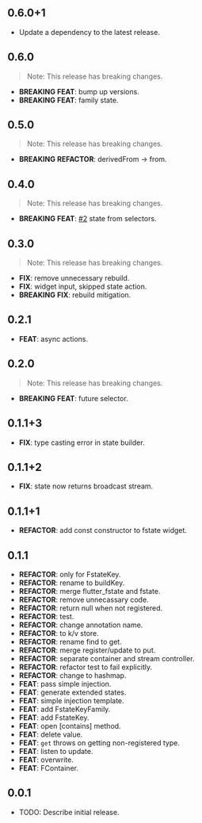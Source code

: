 ## 0.6.0+1

 - Update a dependency to the latest release.

## 0.6.0

> Note: This release has breaking changes.

 - **BREAKING** **FEAT**: bump up versions.
 - **BREAKING** **FEAT**: family state.

## 0.5.0

> Note: This release has breaking changes.

 - **BREAKING** **REFACTOR**: derivedFrom -> from.

## 0.4.0

> Note: This release has breaking changes.

 - **BREAKING** **FEAT**: [#2](https://github.com/wurikiji/fstate.git/issues/2) state from selectors.

## 0.3.0

> Note: This release has breaking changes.

 - **FIX**: remove unnecessary rebuild.
 - **FIX**: widget input, skipped state action.
 - **BREAKING** **FIX**: rebuild mitigation.

## 0.2.1

 - **FEAT**: async actions.

## 0.2.0

> Note: This release has breaking changes.

 - **BREAKING** **FEAT**: future selector.

## 0.1.1+3

 - **FIX**: type casting error in state builder.

## 0.1.1+2

 - **FIX**: state now returns broadcast stream.

## 0.1.1+1

 - **REFACTOR**: add const constructor to fstate widget.

## 0.1.1

 - **REFACTOR**: only for FstateKey.
 - **REFACTOR**: rename to buildKey.
 - **REFACTOR**: merge flutter_fstate and fstate.
 - **REFACTOR**: remove unnecassary code.
 - **REFACTOR**: return null when not registered.
 - **REFACTOR**: test.
 - **REFACTOR**: change annotation name.
 - **REFACTOR**: to k/v store.
 - **REFACTOR**: rename find to get.
 - **REFACTOR**: merge register/update to put.
 - **REFACTOR**: separate container and stream controller.
 - **REFACTOR**: refactor test to fail explicitly.
 - **REFACTOR**: change to hashmap.
 - **FEAT**: pass simple injection.
 - **FEAT**: generate extended states.
 - **FEAT**: simple injection template.
 - **FEAT**: add FstateKeyFamily.
 - **FEAT**: add FstateKey.
 - **FEAT**: open [contains] method.
 - **FEAT**: delete value.
 - **FEAT**: `get` throws on getting non-registered type.
 - **FEAT**: listen to update.
 - **FEAT**: overwrite.
 - **FEAT**: FContainer.

## 0.0.1

* TODO: Describe initial release.

